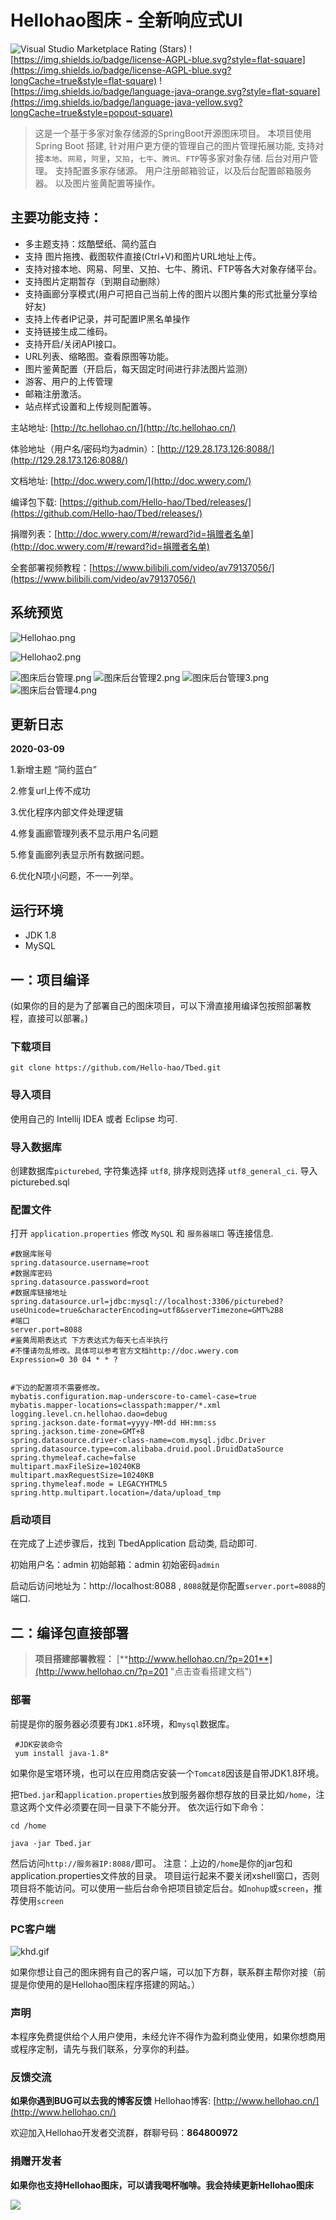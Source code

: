 # Hellohao图床 - 全新响应式UI

![Visual Studio Marketplace Rating (Stars)](https://img.shields.io/visual-studio-marketplace/stars/ritwickdey.LiveServer?style=flat-square)
![https://img.shields.io/badge/license-AGPL-blue.svg?style=flat-square](https://img.shields.io/badge/license-AGPL-blue.svg?longCache=true&style=flat-square)
![https://img.shields.io/badge/language-java-orange.svg?style=flat-square](https://img.shields.io/badge/language-java-yellow.svg?longCache=true&style=popout-square)

> 这是一个基于多家对象存储源的SpringBoot开源图床项目。
> 本项目使用 Spring Boot 搭建, 针对用户更方便的管理自己的图片管理拓展功能, 支持对接`本地`、`网易`，`阿里`，`又拍`，`七牛`、`腾讯`、`FTP`等多家对象存储.
> 后台对用户管理。
> 支持配置多家存储源。
> 用户注册邮箱验证，以及后台配置邮箱服务器。
> 以及图片鉴黄配置等操作。

## 主要功能支持：

- 多主题支持：炫酷壁纸、简约蓝白
- 支持 图片拖拽、截图软件直接(Ctrl+V)和图片URL地址上传。
- 支持对接本地、网易、阿里、又拍、七牛、腾讯、FTP等各大对象存储平台。
- 支持图片定期暂存（到期自动删除）
- 支持画廊分享模式(用户可把自己当前上传的图片以图片集的形式批量分享给好友)
- 支持上传者IP记录，并可配置IP黑名单操作
- 支持链接生成二维码。
- 支持开启/关闭API接口。
- URL列表、缩略图。查看原图等功能。
- 图片鉴黄配置（开启后，每天固定时间进行非法图片监测）
- 游客、用户的上传管理
- 邮箱注册激活。
- 站点样式设置和上传规则配置等。

主站地址: [http://tc.hellohao.cn/](http://tc.hellohao.cn/)

体验地址（用户名/密码均为admin）：[http://129.28.173.126:8088/](http://129.28.173.126:8088/)

文档地址: [http://doc.wwery.com/](http://doc.wwery.com/)

编译包下载: [https://github.com/Hello-hao/Tbed/releases/](https://github.com/Hello-hao/Tbed/releases/)

捐赠列表：[http://doc.wwery.com/#/reward?id=捐赠者名单](http://doc.wwery.com/#/reward?id=捐赠者名单)

全套部署视频教程：[https://www.bilibili.com/video/av79137056/](https://www.bilibili.com/video/av79137056/)

## 系统预览

![Hellohao.png](https://hellohao.nos-eastchina1.126.net/githubimg/themes.png)

![Hellohao2.png](http://cdn.wwery.com/Hellohao/eeeed0825062727.png)

![图床后台管理.png](http://cdn.wwery.com/Hellohao/c208e0825054822.png)
![图床后台管理2.png](http://cdn.wwery.com/Hellohao/6c7690825054822.png)
![图床后台管理3.png](http://cdn.wwery.com/Hellohao/2a79b0825054822.png)
![图床后台管理4.png](http://cdn.wwery.com/Hellohao/5c1800825054824.png)

## 更新日志

**2020-03-09**

1.新增主题 “简约蓝白”

2.修复url上传不成功

3.优化程序内部文件处理逻辑

4.修复画廊管理列表不显示用户名问题 

5.修复画廊列表显示所有数据问题。

6.优化N项小问题，不一一列举。

## 运行环境

- JDK 1.8
- MySQL

## 一：项目编译

(如果你的目的是为了部署自己的图床项目，可以下滑直接用编译包按照部署教程，直接可以部署。)

### 下载项目

```git
git clone https://github.com/Hello-hao/Tbed.git
```

### 导入项目

使用自己的 Intellij IDEA 或者 Eclipse 均可.

### 导入数据库

创建数据库`picturebed`, 字符集选择 `utf8`, 排序规则选择 `utf8_general_ci`.
导入picturebed.sql

### 配置文件

打开 `application.properties` 修改 `MySQL` 和 `服务器端口` 等连接信息.

```properties
#数据库账号
spring.datasource.username=root
#数据库密码
spring.datasource.password=root
#数据库链接地址
spring.datasource.url=jdbc:mysql://localhost:3306/picturebed?useUnicode=true&characterEncoding=utf8&serverTimezone=GMT%2B8
#端口
server.port=8088
#鉴黄周期表达式 下方表达式为每天七点半执行
#不懂请勿乱修改。具体可以参考官方文档http://doc.wwery.com
Expression=0 30 04 * * ?


#下边的配置项不需要修改。
mybatis.configuration.map-underscore-to-camel-case=true
mybatis.mapper-locations=classpath:mapper/*.xml
logging.level.cn.hellohao.dao=debug
spring.jackson.date-format=yyyy-MM-dd HH:mm:ss
spring.jackson.time-zone=GMT+8
spring.datasource.driver-class-name=com.mysql.jdbc.Driver
spring.datasource.type=com.alibaba.druid.pool.DruidDataSource
spring.thymeleaf.cache=false
multipart.maxFileSize=10240KB
multipart.maxRequestSize=10240KB
spring.thymeleaf.mode = LEGACYHTML5
spring.http.multipart.location=/data/upload_tmp

```

### 启动项目

在完成了上述步骤后，找到 TbedApplication 启动类, 启动即可.

初始用户名：admin
初始邮箱：admin
初始密码`admin`

启动后访问地址为：http://localhost:8088 , `8088`就是你配置`server.port=8088`的端口.



## 二：编译包直接部署

> **项目搭建部署教程：**  [**http://www.hellohao.cn/?p=201**](http://www.hellohao.cn/?p=201 "点击查看搭建文档")

### 部署

前提是你的服务器必须要有`JDK1.8`环境，和`mysql`数据库。

```shell
 #JDK安装命令
 yum install java-1.8*
```

如果你是宝塔环境，也可以在应用商店安装一个`Tomcat8`因该是自带JDK1.8环境。

把`Tbed.jar`和`application.properties`放到服务器你想存放的目录比如`/home`，注意这两个文件必须要在同一目录下不能分开。
依次运行如下命令：

```shell
cd /home

java -jar Tbed.jar
```

然后访问`http://服务器IP:8088/`即可。
注意：上边的`/home`是你的jar包和application.properties文件放的目录。
项目运行起来不要关闭xshell窗口，否则项目将不能访问。可以使用一些后台命令把项目锁定后台。如`nohup`或`screen`，推荐使用`screen`

### PC客户端

![khd.gif](http://cdn.wwery.com/Hellohao/b1bb70927045346.gif)

如果你想让自己的图床拥有自己的客户端，可以加下方群，联系群主帮你对接（前提是你使用的是Hellohao图床程序搭建的网站。）

### 声明

本程序免费提供给个人用户使用，未经允许不得作为盈利商业使用，如果你想商用或程序定制，请先与我们联系，分享你的利益。

### 反馈交流

 **如果你遇到BUG可以去我的博客反馈**
Hellohao博客: [http://www.hellohao.cn/](http://www.hellohao.cn/)

欢迎加入Hellohao开发者交流群，群聊号码：**864800972**

### 捐赠开发者

**如果你也支持Hellohao图床，可以请我喝杯咖啡。我会持续更新Hellohao图床**

![](http://cdn.wwery.com/Hellohao/df2710722111702.jpg)
